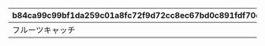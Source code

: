 |b84ca99c99bf1da259c01a8fc72f9d72cc8ec67bd0c891fdf70d43dfd47a5041|2406bd74b614be075f0c070482c0b9b0f83b4d3f546147bd4965164e541fabcf|3d11296314d3a4322f1c66544f05a2e3620228e574d95ac2b791db37c5a46039|
| --- | --- | --- |
|フルーツキャッチ|10001|1|